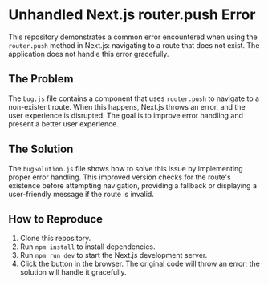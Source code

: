 # Unhandled Next.js router.push Error

This repository demonstrates a common error encountered when using the `router.push` method in Next.js: navigating to a route that does not exist. The application does not handle this error gracefully.

## The Problem

The `bug.js` file contains a component that uses `router.push` to navigate to a non-existent route. When this happens, Next.js throws an error, and the user experience is disrupted.  The goal is to improve error handling and present a better user experience.

## The Solution

The `bugSolution.js` file shows how to solve this issue by implementing proper error handling.  This improved version checks for the route's existence before attempting navigation, providing a fallback or displaying a user-friendly message if the route is invalid.

## How to Reproduce

1. Clone this repository.
2. Run `npm install` to install dependencies.
3. Run `npm run dev` to start the Next.js development server.
4. Click the button in the browser.  The original code will throw an error; the solution will handle it gracefully. 
